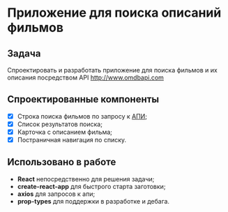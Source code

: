 # Приложение для поиска описаний фильмов

## Задача

Спроектировать и разработать приложение для поиска фильмов и их описания посредством API http://www.omdbapi.com

## Спроектированные компоненты

 - [x] Строка поиска фильмов по запросу к [АПИ](http://www.omdbapi.com);
 - [x] Список результатов поиска;
 - [x] Карточка с описанием фильма;
 - [x] Постраничная навигация по списку.

## Использовано в работе

 - **React** непосредственно для решения задачи;
 - **create-react-app** для быстрого старта заготовки;
 - **axios** для запросов к апи;
 - **prop-types** для поддержки в разработке и дебага. 

